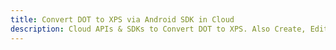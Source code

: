 ---title: Convert DOT to XPS via Android SDK in Clouddescription: Cloud APIs & SDKs to Convert DOT to XPS. Also Create, Edit & Render Microsoft Word & OpenOffice documents in the Cloud.---